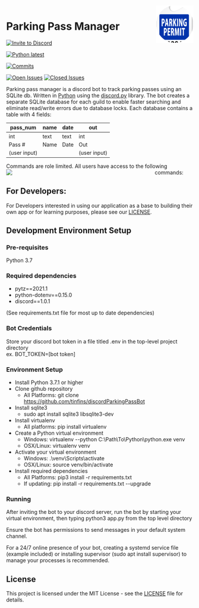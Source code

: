 <img align="right" src="https://github.com/tinfins/discordParkingPassBot/blob/main/src/assets/circle-cropped.png" width=100>
  
# Parking Pass Manager

[![Invite to Discord](https://img.shields.io/static/v1?label=parkingPassMngr&message=Invite&color=7289da&style=plastic)](https://discord.com/api/oauth2/authorize?client_id=817134568405860360&permissions=0&scope=bot%20applications.commands)
  
[![Python latest](https://img.shields.io/static/v1?label=Python&message=latest&color=blue&style=plastic)](https://www.python.org/downloads/)
  
[![Commits](https://img.shields.io/github/last-commit/tinfins/discordParkingPassBot/main?style=plastic)](https://github.com/tinfins/discordParkingPassBot/commits/main)
  
[![Open Issues](https://img.shields.io/github/issues/tinfins/discordParkingPassBot?style=plastic)](https://github.com/tinfins/discordParkingPassBot/issues?q=is%3Aopen+is%3Aissue)
[![Closed Issues](https://img.shields.io/github/issues-closed/tinfins/discordParkingPassBot?style=plastic)](https://github.com/tinfins/discordParkingPassBot/issues?q=is%3Aissue+is%3Aclosed)
  
Parking pass manager is a discord bot to track parking passes using an SQLite db. Written in [Python](https://www.python.org) using the [discord.py](https://github.com/Rapptz/discord.py) library.
The bot creates a separate SQLite database for each guild to enable faster searching and eliminate read/write errors due to database locks. Each database contains a table with 4 fields:

| pass_num     | name | date | out          |
|--------------|------|------|--------------|
| int          | text | text | int          |
| Pass #       | Name | Date | Out          |
| (user input) |      |      | (user input) |

  
Commands are role limited.
All users have access to the following commands:
<img align="left" src="https://github.com/tinfins/discordParkingPassBot/blob/main/src/assets/parkingpassbog_help.jpg" width=400>

  
## For Developers:
For Developers interested in using our application as a base to building their own app or for learning purposes, please see our [LICENSE](https://github.com/tinfins/discordParkingPassBot/blob/main/LICENSE).
  
## Development Environment Setup
### Pre-requisites
Python 3.7
### Required dependencies
- pytz==2021.1
- python-dotenv==0.15.0
- discord==1.0.1
  
(See requirements.txt file for most up to date dependencies)
  
### Bot Credentials
Store your discord bot token in a file titled .env in the top-level project directory\
ex. BOT_TOKEN=[bot token]
  
### Environment Setup
- Install Python 3.7.1 or higher
- Clone github repository
  - All Platforms: git clone https://github.com/tinfins/discordParkingPassBot
- Install sqlite3
  - sudo apt install sqlite3 libsqlite3-dev
- Install virtualenv
  - All platforms: pip install virtualenv
- Create a Python virtual environment
  - Windows: virtualenv --python C:\Path\To\Python\python.exe venv
  - OSX/Linux: virtualenv venv
- Activate your virtual environment
  - Windows: .\venv\Scripts\activate
  - OSX/Linux: source venv/bin/activate
- Install required dependencies
  - All Platforms: pip3 install -r requirements.txt
  - If updating: pip install -r requirements.txt --upgrade
  
### Running
After inviting the bot to your discord server, run the bot by starting your virtual environment, then typing python3 app.py from the top level directory

Ensure the bot has permissions to send messages in your default system channel.
  
For a 24/7 online presence of your bot, creating a systemd service file (example included) or installing supervisor (sudo apt install supervisor) to manage your processes is recommended.
  
## License
This project is licensed under the MIT License - see the [LICENSE](https://github.com/tinfins/discordParkingPassBot/blob/main/LICENSE) file for details.
